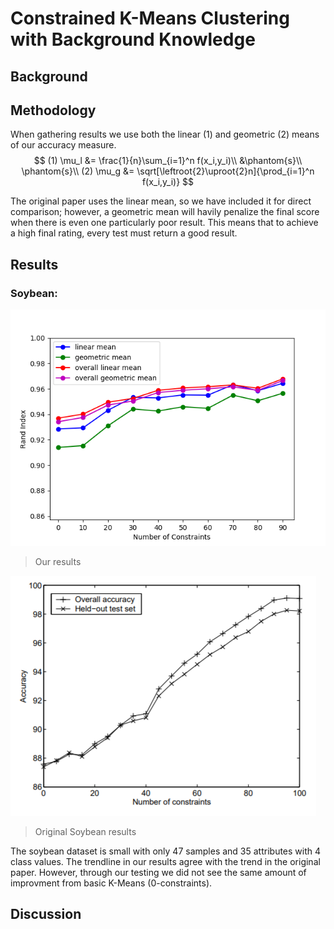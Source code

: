 # Constrained K-Means Clustering with Background Knowledge

## Background

## Methodology

When gathering results we use both the linear (1) and geometric (2) means of our accuracy measure.
$$
(1) \mu_l &= \frac{1}{n}\sum_{i=1}^n f(x_i,y_i)\\
&\phantom{s}\\
\phantom{s}\\
(2) \mu_g &= \sqrt[\leftroot{2}\uproot{2}n]{\prod_{i=1}^n f(x_i,y_i)}
$$

The original paper uses the linear mean, so we have included it for direct comparison; however, a geometric mean will havily penalize the final score when there is even one particularly poor result. This means that to achieve a high final rating, every test must return a good result.

## Results
### Soybean:
![Soybean Small 100 Trials](figures/soybean_small_100trials.png)
> Our results

![Soybean Small 100 Trials Original](figures/soybean_original.png)
> Original Soybean results

The soybean dataset is small with only 47 samples and 35 attributes with 4 class values. The trendline in our results agree with the trend in the original paper. However, through our testing we did not see the same amount of improvment from basic K-Means (0-constraints).

## Discussion